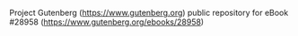 Project Gutenberg (https://www.gutenberg.org) public repository for eBook #28958 (https://www.gutenberg.org/ebooks/28958)
